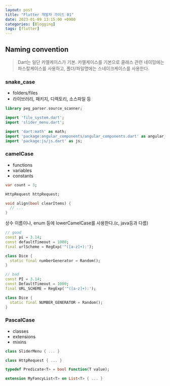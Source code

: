 ```yaml
---
layout: post
title: "Flutter 개발자 가이드 01"
date: 2023-01-09 13:15:00 +0900
categories: [Blogging]
tags: [flutter]
---
```


## Naming convention

> Dart는 일단 카멜케이스가 기본. 카멜케이스를 기본으로 클래스 관련 네이밍에는 파스칼케이스를 사용하고, 폴더/파일명에는 스네이크케이스를 사용한다.

### snake_case

- folders/files
- 라이브러리, 패키지, 디렉토리, 소스파일 등

``` dart
library peg_parser.source_scanner;

import 'file_system.dart';
import 'slider_menu.dart';
```

``` dart
import 'dart:math' as math;
import 'package:angular_components/angular_components.dart' as angular_components;
import 'package:js/js.dart' as js;
```

### camelCase

- functions
- variables
- constants

``` dart
var count = 3;

HttpRequest httpRequest;

void align(bool clearItems) {
  // ...
}
```

상수 이름이나, enum 등에 lowerCamelCase를 사용한다.(c, java등과 다름)

``` dart
// good
const pi = 3.14;
const defaultTimeout = 1000;
final urlScheme = RegExp('^([a-z]+):');

class Dice {
  static final numberGenerator = Random();
}

// bad
const PI = 3.14;
const DefaultTimeout = 1000;
final URL_SCHEME = RegExp('^([a-z]+):');

class Dice {
  static final NUMBER_GENERATOR = Random();
}
```

### PascalCase

- classes
- extensions
- mixins

``` dart
class SliderMenu { ... }

class HttpRequest { ... }

typedef Predicate<T> = bool Function(T value);

extension MyFancyList<T> on List<T> { ... }
```
